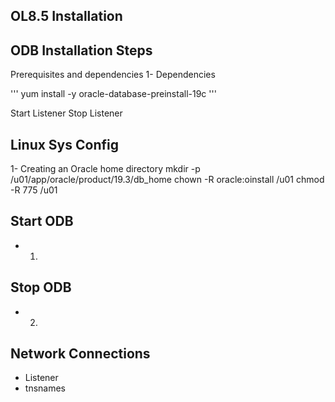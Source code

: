 OL8.5 Installation
-----


ODB Installation Steps
----
Prerequisites and dependencies
1- Dependencies 

'''
yum install -y oracle-database-preinstall-19c
'''

Start Listener
Stop Listener

Linux Sys Config
---
1- Creating an Oracle home directory
mkdir -p /u01/app/oracle/product/19.3/db_home
chown -R oracle:oinstall /u01
chmod -R 775 /u01



Start ODB
----
- 1)

Stop ODB
----
- 2)


Network Connections
----
- Listener
- tnsnames
